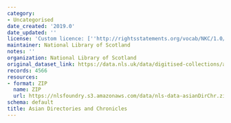 ```yaml
---
category:
- Uncategorised
date_created: '2019.0'
date_updated: ''
license: 'Custom licence: [''http://rightsstatements.org/vocab/NKC/1.0/'']'
maintainer: National Library of Scotland
notes: ''
organization: National Library of Scotland
original_dataset_link: https://data.nls.uk/data/digitised-collections/asian-directories-chronicles/
records: 4566
resources:
- format: ZIP
  name: ZIP
  url: https://nlsfoundry.s3.amazonaws.com/data/nls-data-asianDirChr.zip
schema: default
title: Asian Directories and Chronicles
---
```

